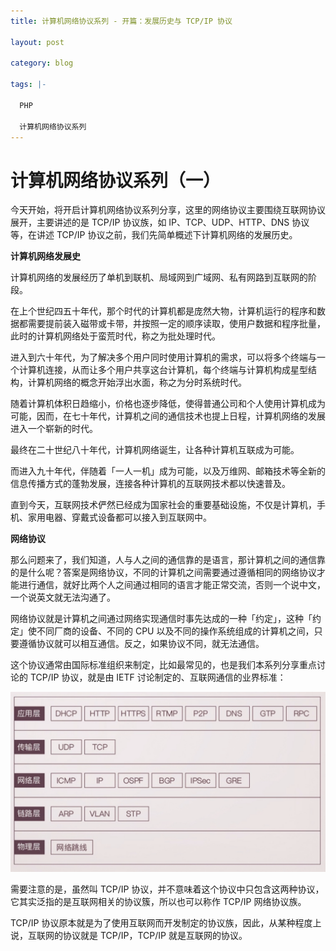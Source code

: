 ```yaml
---
title: 计算机网络协议系列 - 开篇：发展历史与 TCP/IP 协议

layout: post

category: blog

tags: |-

  PHP

  计算机网络协议系列
---
```




# 计算机网络协议系列（一）



今天开始，将开启计算机网络协议系列分享，这里的网络协议主要围绕互联网协议展开，主要讲述的是 TCP/IP 协议族，如 IP、TCP、UDP、HTTP、DNS 协议等，在讲述 TCP/IP 协议之前，我们先简单概述下计算机网络的发展历史。

**计算机网络发展史**

计算机网络的发展经历了单机到联机、局域网到广域网、私有网路到互联网的阶段。

在上个世纪四五十年代，那个时代的计算机都是庞然大物，计算机运行的程序和数据都需要提前装入磁带或卡带，并按照一定的顺序读取，使用户数据和程序批量，此时的计算机网络处于蛮荒时代，称之为批处理时代。

进入到六十年代，为了解决多个用户同时使用计算机的需求，可以将多个终端与一个计算机连接，从而让多个用户共享这台计算机，每个终端与计算机构成星型结构，计算机网络的概念开始浮出水面，称之为分时系统时代。

随着计算机体积日趋缩小，价格也逐步降低，使得普通公司和个人使用计算机成为可能，因而，在七十年代，计算机之间的通信技术也提上日程，计算机网络的发展进入一个崭新的时代。

最终在二十世纪八十年代，计算机网络诞生，让各种计算机互联成为可能。

而进入九十年代，伴随着「一人一机」成为可能，以及万维网、邮箱技术等全新的信息传播方式的蓬勃发展，连接各种计算机的互联网技术都以快速普及。

直到今天，互联网技术俨然已经成为国家社会的重要基础设施，不仅是计算机，手机、家用电器、穿戴式设备都可以接入到互联网中。

**网络协议**

那么问题来了，我们知道，人与人之间的通信靠的是语言，那计算机之间的通信靠的是什么呢？答案是网络协议，不同的计算机之间需要通过遵循相同的网络协议才能进行通信，就好比两个人之间通过相同的语言才能正常交流，否则一个说中文，一个说英文就无法沟通了。

网络协议就是计算机之间通过网络实现通信时事先达成的一种「约定」，这种「约定」使不同厂商的设备、不同的 CPU 以及不同的操作系统组成的计算机之间，只要遵循协议就可以相互通信。反之，如果协议不同，就无法通信。

这个协议通常由国际标准组织来制定，比如最常见的，也是我们本系列分享重点讨论的 TCP/IP 协议，就是由 IETF 讨论制定的、互联网通信的业界标准：

![img](/assets/post/0e2169d89687ddcf07b33b5a5d04f71ae323aaf7c3c36d6b4651e3daba20860f.png)

需要注意的是，虽然叫 TCP/IP 协议，并不意味着这个协议中只包含这两种协议，它其实泛指的是互联网相关的协议簇，所以也可以称作 TCP/IP 网络协议族。

TCP/IP 协议原本就是为了使用互联网而开发制定的协议族，因此，从某种程度上说，互联网的协议就是 TCP/IP，TCP/IP 就是互联网的协议。